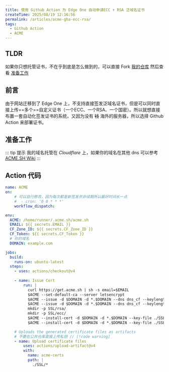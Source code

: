 ```yaml
---
title: 使用 Github Action 为 Edge One 自动申请ECC + RSA 泛域名证书
createTime: 2025/08/19 12:16:56
permalink: /articles/acme-gha-ecc-rsa/
tags:
  - Github Action
  - ACME
---
```

## TLDR
如果你只想托管证书，不在乎到底是怎么做到的，可以直接 Fork [我的仓库](https://github.com/YuXiaoyuYo/EdgeOneAcmeSSL)
然后查看 [准备工作](#准备工作)

## 前言
由于网站迁移到了 Edge One 上，不支持直接签发泛域名证书，但是可以同时直接上传==多个==自定义证书（一个ECC、一个RSA、一个国密）。所以就想直接布置一套自动化签发证书的系统，又因为没有 ~~钱~~ 海外的服务器，所以选择 Github Action 来部署证书。

## 准备工作

::: tip 提示
我的域名托管在 _Cloudflare_ 上，如果你的域名在其他 dns 可以参考[ACME.SH Wiki](https://github.com/acmesh-official/acme.sh/wiki/dnsapi) 
:::
## Action 代码

```yml title=".github/workflows/acme.yml"
name: ACME
on:
    # 可以自行修改，因为每次都是新签发并非续期所以最好时间长一点
    #  - cron: '0 0 * * *' 
    workflow_dispatch:

env: 
  ACME: /home/runner/.acme.sh/acme.sh
  EMAIL: ${{ secrets.EMAIL }}
  CF_Zone_ID: ${{ secrets.CF_Zone_ID }}
  CF_Token: ${{ secrets.CF_Token }}
  # 你的域名
  DOMAIN: example.com

jobs:
  build:
    runs-on: ubuntu-latest
  steps:
    - uses: actions/checkout@v4
    
    - name: Issue Cert
        run: |
          curl https://get.acme.sh | sh -s email=$EMAIL
          $ACME --set-default-ca --server letsencrypt
          $ACME --issue -d $DOMAIN -d *.$DOMAIN --dns dns_cf --keylength 2048 
          $ACME --issue -d $DOMAIN -d *.$DOMAIN --dns dns_cf --keylength ec-256
          mkdir -p SSL/rsa/
          mkdir -p SSL/ecc/
          $ACME --install-cert -d $DOMAIN -d *.$DOMAIN --key-file ./SSL/rsa/$DOMAIN.key --fullchain-file ./SSL/rsa/$DOMAIN.cer
          $ACME --install-cert -d $DOMAIN -d *.$DOMAIN --key-file ./SSL/ecc/$DOMAIN.key --fullchain-file ./SSL/ecc/$DOMAIN.cer --ecc

    # Uploads the generated certificate files as artifacts
    # 不要在公共仓库直接上传私钥 // [!code warning]
    - name: Upload certificate files
        uses: actions/upload-artifact@v4
        with:
          name: acme-certs
          path: |
            ./SSL/*
```



